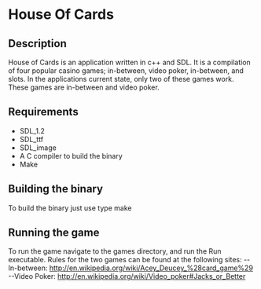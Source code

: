 House Of Cards
==============

Description
-----------
House of Cards is an application written in c++ and SDL.  It is a compilation of four popular casino games; in-between, video poker,
in-between, and slots.  In the applications current state, only two of these games work.  These games are in-between and video poker.

Requirements
------------
* SDL_1.2
* SDL_ttf
* SDL_image
* A C compiler to build the binary
* Make

Building the binary
-------------------
To build the binary just use type make

Running the game
----------------
To run the game navigate to the games directory, and run the Run executable.  Rules for the two games can be found at the following sites:
--In-between: http://en.wikipedia.org/wiki/Acey_Deucey_%28card_game%29
--Video Poker: http://en.wikipedia.org/wiki/Video_poker#Jacks_or_Better
